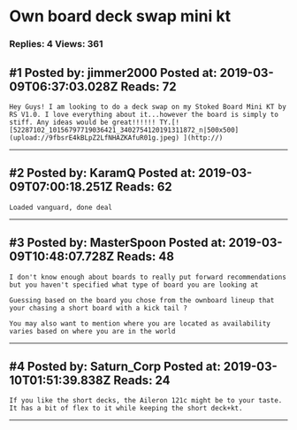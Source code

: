 # Own board deck swap mini kt

### Replies: 4 Views: 361

## \#1 Posted by: jimmer2000 Posted at: 2019-03-09T06:37:03.028Z Reads: 72

```
Hey Guys! I am looking to do a deck swap on my Stoked Board Mini KT by RS V1.0. I love everything about it...however the board is simply to stiff. Any ideas would be great!!!!!! TY.[![52287102_10156797719036421_3402754120191311872_n|500x500](upload://9fbsrE4kBLpZ2LfNHAZKAfuR01g.jpeg) ](http://)
```

---
## \#2 Posted by: KaramQ Posted at: 2019-03-09T07:00:18.251Z Reads: 62

```
Loaded vanguard, done deal
```

---
## \#3 Posted by: MasterSpoon Posted at: 2019-03-09T10:48:07.728Z Reads: 48

```
I don't know enough about boards to really put forward recommendations but you haven't specified what type of board you are looking at

Guessing based on the board you chose from the ownboard lineup that your chasing a short board with a kick tail ?

You may also want to mention where you are located as availability varies based on where you are in the world
```

---
## \#4 Posted by: Saturn_Corp Posted at: 2019-03-10T01:51:39.838Z Reads: 24

```
If you like the short decks, the Aileron 121c might be to your taste. It has a bit of flex to it while keeping the short deck+kt.
```

---
